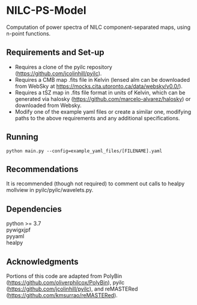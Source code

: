 # NILC-PS-Model
Computation of power spectra of NILC component-separated maps, using n-point functions.

## Requirements and Set-up
 - Requires a clone of the pyilc repository (https://github.com/jcolinhill/pyilc). 
 - Requires a CMB map .fits file in Kelvin (lensed alm can be downloaded from WebSky at https://mocks.cita.utoronto.ca/data/websky/v0.0/). 
 - Requires a tSZ map in .fits file format in units of Kelvin, which can be generated via halosky (https://github.com/marcelo-alvarez/halosky) or downloaded from Websky.
 - Modify one of the example yaml files or create a similar one, modifying paths to the above requirements and any additional specifications.

## Running      
```python main.py --config=example_yaml_files/[FILENAME].yaml```  

## Recommendations
It is recommended (though not required) to comment out calls to healpy mollview in pyilc/pyilc/wavelets.py.

## Dependencies
python >= 3.7  
pywigxjpf    
pyyaml   
healpy   

## Acknowledgments
Portions of this code are adapted from PolyBin (https://github.com/oliverphilcox/PolyBin), pyilc (https://github.com/jcolinhill/pyilc), and reMASTERed (https://github.com/kmsurrao/reMASTERed).


